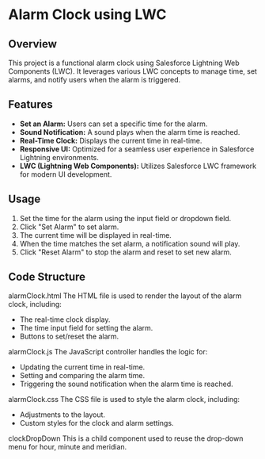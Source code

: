 # Alarm Clock using LWC
## Overview
This project is a functional alarm clock using Salesforce Lightning Web Components (LWC). It leverages various LWC concepts to manage time, set alarms, and notify users when the alarm is triggered.

## Features
* **Set an Alarm:** Users can set a specific time for the alarm.
* **Sound Notification:** A sound plays when the alarm time is reached.
* **Real-Time Clock:** Displays the current time in real-time.
* **Responsive UI:** Optimized for a seamless user experience in Salesforce Lightning environments.
* **LWC (Lightning Web Components):** Utilizes Salesforce LWC framework for modern UI development.

## Usage
1. Set the time for the alarm using the input field or dropdown field.
2. Click "Set Alarm" to set alarm.
3. The current time will be displayed in real-time.
4. When the time matches the set alarm, a notification sound will play.
5. Click "Reset Alarm" to stop the alarm and reset to set new alarm.

## Code Structure
alarmClock.html
The HTML file is used to render the layout of the alarm clock, including:

* The real-time clock display.
* The time input field for setting the alarm.
* Buttons to set/reset the alarm.

alarmClock.js
The JavaScript controller handles the logic for:

* Updating the current time in real-time.
* Setting and comparing the alarm time.
* Triggering the sound notification when the alarm time is reached.

alarmClock.css
The CSS file is used to style the alarm clock, including:

* Adjustments to the layout.
* Custom styles for the clock and alarm settings.

clockDropDown
This is a child component used to reuse the drop-down menu for hour, minute and meridian.
